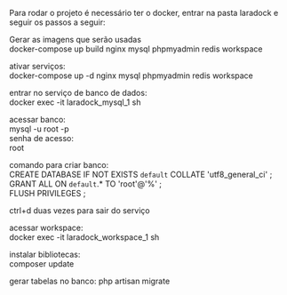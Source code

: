 Para rodar o projeto é necessário ter o docker, entrar na pasta laradock e seguir os passos a seguir:    

Gerar as imagens que serão usadas  
docker-compose up build nginx mysql phpmyadmin redis workspace    

ativar serviços:  
docker-compose up -d nginx mysql phpmyadmin redis workspace    

entrar no serviço de banco de dados:  
docker exec -it laradock_mysql_1 sh    

acessar banco:  
mysql -u root -p  
senha de acesso:  
root    

comando para criar banco:  
CREATE DATABASE IF NOT EXISTS `default` COLLATE 'utf8_general_ci' ;  
GRANT ALL ON `default`.* TO 'root'@'%' ;  
FLUSH PRIVILEGES ;    

ctrl+d duas vezes para sair do serviço    

acessar workspace:  
docker exec -it laradock_workspace_1 sh    

instalar bibliotecas:  
composer update  

gerar tabelas no banco:
php artisan migrate